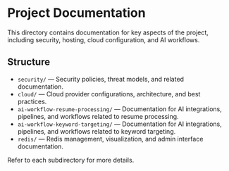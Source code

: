 # Project Documentation

This directory contains documentation for key aspects of the project, including security, hosting, cloud configuration, and AI workflows.

## Structure

- `security/` — Security policies, threat models, and related documentation.
- `cloud/` — Cloud provider configurations, architecture, and best practices.
- `ai-workflow-resume-processing/` — Documentation for AI integrations, pipelines, and workflows related to resume processing.
- `ai-workflow-keyword-targeting/` — Documentation for AI integrations, pipelines, and workflows related to keyword targeting.
- `redis/` — Redis management, visualization, and admin interface documentation.

Refer to each subdirectory for more details.
